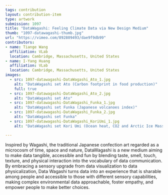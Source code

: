 ```yaml
---
tags: contribution
layout: contribution-item
type: artwork
submission: 1097
title: "DataWagashi: Feeling Climate Data via New Design Medium"
thumb: "1097-datawagashi-thumb.jpg"
url: "https://vimeo.com/892809493/dae9f9db99"
contributors: 
- name: Tiange Wang
  affiliation: VLab
  location: Cambridge, Massachusetts, United States
- name: I-Yang Huang
  affiliation: VLab
  location: Cambridge, Massachusetts, United States
images: 
  - src: 1097-datawagashi-DataWagashi_Ato_1.jpg
    alt: "DataWagashi set Ato (Carbon footprint in food production)"
    full: true
  - src: 1097-datawagashi-DataWagashi_Ato_2.jpg
    alt: "DataWagashi set Ato"
  - src: 1097-datawagashi-DataWagashi_Funka_1.jpg
    alt: "DataWagashi set Funka (Japanese volcanoes index)"
  - src: 1097-datawagashi-DataWagashi_Funka_2.jpg
    alt: "DataWagashi set Funka"
  - src: 1097-datawagashi-DataWagashi_KoriUmi_1.jpg
    alt: "DataWagashi set Kori Umi (Ocean heat, CO2 and Arctic Ice Mass changes)"

---
```


Inspired by Wagashi, the traditional Japanese confection art regarded as
a microcosm of time, space and nature, DataWagashi is a new medium
aiming to make data tangible, accessible and fun by blending taste,
smell, touch, texture, and physical interaction into the vocabulary of
data communication. By embracing a sensory upgrade from data
visualization to data physicalization, Data Wagashi turns data into an
experience that is sharable among people and accessible to those with
different sensory capabilities, making complex environmental data
approachable, foster empathy, and empower people to make better
choices.
